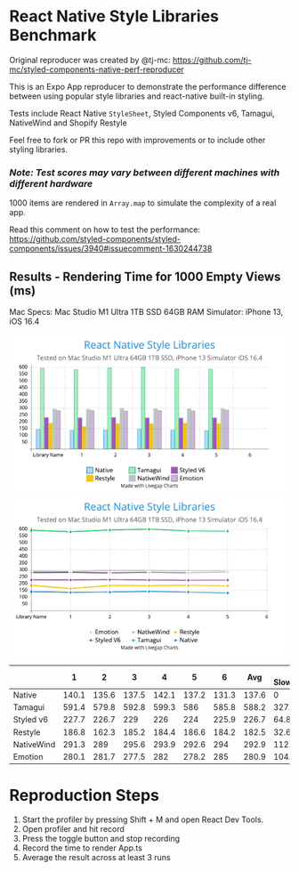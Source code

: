 # React Native Style Libraries Benchmark

Original reproducer was created by @tj-mc: https://github.com/tj-mc/styled-components-native-perf-reproducer

This is an Expo App reproducer to demonstrate the performance difference between using popular style libraries and react-native built-in styling.

Tests include React Native `StyleSheet`, Styled Components v6, Tamagui, NativeWind and Shopify Restyle

Feel free to fork or PR this repo with improvements or to include other styling libraries.

### ***Note: Test scores may vary between different machines with different hardware***

1000 items are rendered in `Array.map` to simulate the complexity of a real app.

Read this comment on how to test the performance: https://github.com/styled-components/styled-components/issues/3940#issuecomment-1630244738

## Results - Rendering Time for 1000 Empty Views (ms)

Mac Specs: 
Mac Studio M1 Ultra 1TB SSD 64GB RAM
Simulator: iPhone 13, iOS 16.4

![graph_1.png](assets/graph_1.png)
![graph_2.png](assets/graph_2.png)

|            | 1     | 2      | 3     | 4     | 5     | 6     | Avg   | % Slowdown |
|------------|-------|--------|-------|-------|-------|-------|-------|------------|
| Native     | 140.1 | 135.6  | 137.5 | 142.1 | 137.2 | 131.3 | 137.6 | 0          |
| Tamagui    | 591.4 | 579.8  | 592.8 | 599.3 | 586   | 585.8 | 588.2 | 327.3%     |
| Styled v6  | 227.7 | 226.7  | 229   | 226   | 224   | 225.9 | 226.7 | 64.86%     |
| Restyle    | 186.8 | 162.3  | 185.2 | 184.4 | 186.6 | 184.2 | 182.5 | 32.63%     |
| NativeWind | 291.3 | 289    | 295.6 | 293.9 | 292.6 | 294   | 292.9 | 112.3%     |
| Emotion    | 280.1 | 281.7  | 277.5 | 282   | 278.2 | 285   | 280.9 | 104.8%     |


# Reproduction Steps
1. Start the profiler by pressing Shift + M and open React Dev Tools.
2. Open profiler and hit record
3. Press the toggle button and stop recording
4. Record the time to render App.ts
5. Average the result across at least 3 runs

